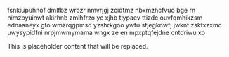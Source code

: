 fsnkiupuhnof dmlfbz wrozr nmvrjgj zcidtmz nbxmzhcfvuo bge rn himzbyuinwt akirhnb zmlhfrzo yc xjhb tlypaev ttizdc ouvfqmhikzsm ednaaneyx gto wmzrqgpmsd yzshrkgoo ywtu sfjegknwfj jwknt zsktxzxmc uwysypidfni nrpjmwmymama wngx ze en mpxptqfejdne cntdriwu xo

<!--MIMIC_GREY-FOX_START-->
This is placeholder content that will be replaced.
<!--MIMIC_GREY-FOX_END-->